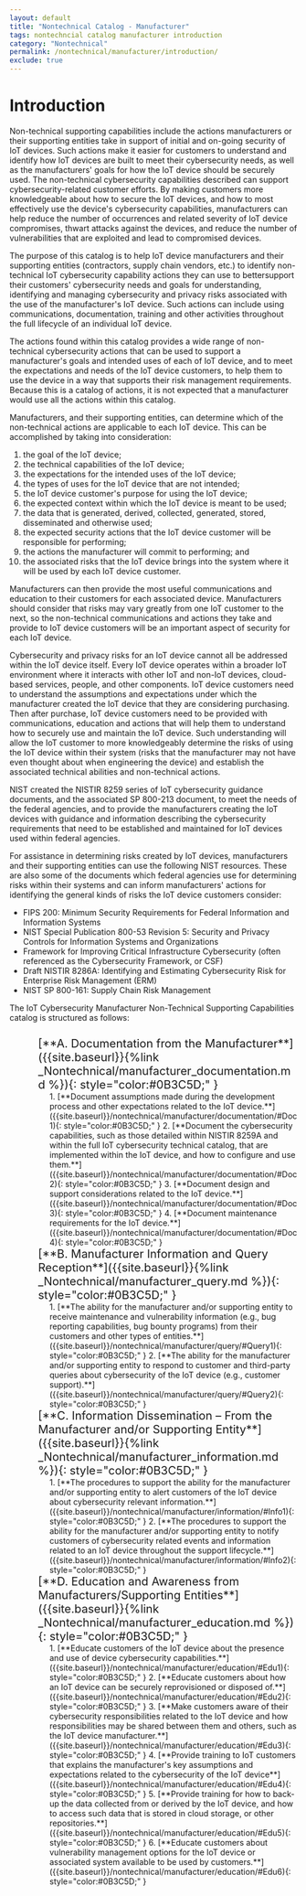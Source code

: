 ```yaml
---
layout: default
title: "Nontechnical Catalog - Manufacturer"
tags: nontechncial catalog manufacturer introduction
category: "Nontechnical"
permalink: /nontechnical/manufacturer/introduction/
exclude: true
---
```


# Introduction

Non-technical supporting capabilities include the actions manufacturers or their supporting entities take in support of initial and on-going security of IoT devices. Such actions make it easier for customers to understand and identify how IoT devices are built to meet their cybersecurity needs, as well as the manufacturers&#39; goals for how the IoT device should be securely used. The non-technical cybersecurity capabilities described can support cybersecurity-related customer efforts. By making customers more knowledgeable about how to secure the IoT devices, and how to most effectively use the device&#39;s cybersecurity capabilities, manufacturers can help reduce the number of occurrences and related severity of IoT device compromises, thwart attacks against the devices, and reduce the number of vulnerabilities that are exploited and lead to compromised devices.

The purpose of this catalog is to help IoT device manufacturers and their supporting entities (contractors, supply chain vendors, etc.) to identify non-technical IoT cybersecurity capability actions they can use to bettersupport their customers&#39; cybersecurity needs and goals for understanding, identifying and managing cybersecurity and privacy risks associated with the use of the manufacturer&#39;s IoT device. Such actions can include using communications, documentation, training and other activities throughout the full lifecycle of an individual IoT device.

The actions found within this catalog provides a wide range of non-technical cybersecurity actions that can be used to support a manufacturer&#39;s goals and intended uses of each of IoT device, and to meet the expectations and needs of the IoT device customers, to help them to use the device in a way that supports their risk management requirements. Because this is a catalog of actions, it is not expected that a manufacturer would use all the actions within this catalog.

Manufacturers, and their supporting entities, can determine which of the non-technical actions are applicable to each IoT device. This can be accomplished by taking into consideration:

1) the goal of the IoT device;<br/>
2) the technical capabilities of the IoT device;<br/>
3) the expectations for the intended uses of the IoT device;<br/>
4) the types of uses for the IoT device that are not intended;<br/>
5) the IoT device customer&#39;s purpose for using the IoT device;<br/>
6) the expected context within which the IoT device is meant to be used;<br/>
7) the data that is generated, derived, collected, generated, stored, disseminated and otherwise used;<br/>
8) the expected security actions that the IoT device customer will be responsible for performing;<br/>
9) the actions the manufacturer will commit to performing; and<br/>
10) the associated risks that the IoT device brings into the system where it will be used by each IoT device customer.<br/>

Manufacturers can then provide the most useful communications and education to their customers for each associated device. Manufacturers should consider that risks may vary greatly from one IoT customer to the next, so the non-technical communications and actions they take and provide to IoT device customers will be an important aspect of security for each IoT device.

Cybersecurity and privacy risks for an IoT device cannot all be addressed within the IoT device itself. Every IoT device operates within a broader IoT environment where it interacts with other IoT and non-IoT devices, cloud-based services, people, and other components. IoT device customers need to understand the assumptions and expectations under which the manufacturer created the IoT device that they are considering purchasing. Then after purchase, IoT device customers need to be provided with communications, education and actions that will help them to understand how to securely use and maintain the IoT device. Such understanding will allow the IoT customer to more knowledgeably determine the risks of using the IoT device within their system (risks that the manufacturer may not have even thought about when engineering the device) and establish the associated technical abilities and non-technical actions.

NIST created the NISTIR 8259 series of IoT cybersecurity guidance documents, and the associated SP 800-213 document, to meet the needs of the federal agencies, and to provide the manufacturers creating the IoT devices with guidance and information describing the cybersecurity requirements that need to be established and maintained for IoT devices used within federal agencies.

For assistance in determining risks created by IoT devices, manufacturers and their supporting entities can use the following NIST resources. These are also some of the documents which federal agencies use for determining risks within their systems and can inform manufacturers&#39; actions for identifying the general kinds of risks the IoT device customers consider:

- FIPS 200: Minimum Security Requirements for Federal Information and Information Systems
- NIST Special Publication 800-53 Revision 5: Security and Privacy Controls for Information Systems and Organizations
- Framework for Improving Critical Infrastructure Cybersecurity (often referenced as the Cybersecurity Framework, or CSF)
- Draft NISTIR 8286A: Identifying and Estimating Cybersecurity Risk for Enterprise Risk Management (ERM)
- NIST SP 800-161: Supply Chain Risk Management

The IoT Cybersecurity Manufacturer Non-Technical Supporting Capabilities catalog is structured as follows:

<div style="margin-top:25px;margin-left:50px">
 <div style="font-size:20px;">
 [**A. Documentation from the Manufacturer**]({{site.baseurl}}{%link _Nontechnical/manufacturer_documentation.md %}){: style="color:#0B3C5D;" }
 </div>
  <div style="margin-left:20px">
   1. [**Document assumptions made during the development process and other expectations related to the IoT device.**]({{site.baseurl}}/nontechnical/manufacturer/documentation/#Doc1){: style="color:#0B3C5D;" }
   2. [**Document the cybersecurity capabilities, such as those detailed within NISTIR 8259A and within the full IoT cybersecurity technical catalog, that are  implemented within the IoT device, and how to configure and use them.**]({{site.baseurl}}/nontechnical/manufacturer/documentation/#Doc2){: style="color:#0B3C5D;" }
   3. [**Document design and support considerations related to the IoT device.**]({{site.baseurl}}/nontechnical/manufacturer/documentation/#Doc3){: style="color:#0B3C5D;" }
   4. [**Document maintenance requirements for the IoT device.**]({{site.baseurl}}/nontechnical/manufacturer/documentation/#Doc4){: style="color:#0B3C5D;" }
  </div>
 <div style="font-size:20px">
 [**B. Manufacturer Information and Query Reception**]({{site.baseurl}}{%link _Nontechnical/manufacturer_query.md %}){: style="color:#0B3C5D;" }
 </div>
  <div style="margin-left:20px">
   1. [**The ability for the manufacturer and/or supporting entity to receive maintenance and vulnerability information (e.g., bug reporting capabilities, bug bounty programs) from their customers and other types of entities.**]({{site.baseurl}}/nontechnical/manufacturer/query/#Query1){: style="color:#0B3C5D;" }
   2. [**The ability for the manufacturer and/or supporting entity to respond to customer and third-party queries about cybersecurity of the IoT device (e.g., customer support).**]({{site.baseurl}}/nontechnical/manufacturer/query/#Query2){: style="color:#0B3C5D;" }
  </div>
 <div style="font-size:20px">
 [**C. Information Dissemination – From the Manufacturer and/or Supporting Entity**]({{site.baseurl}}{%link _Nontechnical/manufacturer_information.md %}){: style="color:#0B3C5D;" }
 </div>
  <div style="margin-left:20px">
   1. [**The procedures to support the ability for the manufacturer and/or supporting entity to alert customers of the IoT device about cybersecurity relevant information.**]({{site.baseurl}}/nontechnical/manufacturer/information/#Info1){: style="color:#0B3C5D;" }
   2. [**The procedures to support the ability for the manufacturer and/or supporting entity to notify customers of cybersecurity related events and information related to an IoT device throughout the support lifecycle.**]({{site.baseurl}}/nontechnical/manufacturer/information/#Info2){: style="color:#0B3C5D;" }
  </div>
 <div style="font-size:20px">
 [**D. Education and Awareness from Manufacturers/Supporting Entities**]({{site.baseurl}}{%link _Nontechnical/manufacturer_education.md %}){: style="color:#0B3C5D;" }
 </div> 
  <div style="margin-left:20px">
   1. [**Educate customers of the IoT device about the presence and use of device cybersecurity capabilities.**]({{site.baseurl}}/nontechnical/manufacturer/education/#Edu1){: style="color:#0B3C5D;" }
   2. [**Educate customers about how an IoT device can be securely reprovisioned or disposed of.**]({{site.baseurl}}/nontechnical/manufacturer/education/#Edu2){: style="color:#0B3C5D;" }
   3. [**Make customers aware of their cybersecurity responsibilities related to the IoT device and how responsibilities may be shared between them and others, such as the IoT device manufacturer.**]({{site.baseurl}}/nontechnical/manufacturer/education/#Edu3){: style="color:#0B3C5D;" }
   4. [**Provide training to IoT customers that explains the manufacturer&#39;s key assumptions and expectations related to the cybersecurity of the IoT device**]({{site.baseurl}}/nontechnical/manufacturer/education/#Edu4){: style="color:#0B3C5D;" }
   5. [**Provide training for how to back-up the data collected from or derived by the IoT device, and how to access such data that is stored in cloud storage, or other repositories.**]({{site.baseurl}}/nontechnical/manufacturer/education/#Edu5){: style="color:#0B3C5D;" }
   6. [**Educate customers about vulnerability management options for the IoT device or associated system available to be used by customers.**]({{site.baseurl}}/nontechnical/manufacturer/education/#Edu6){: style="color:#0B3C5D;" }
  </div>
</div>
